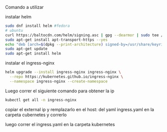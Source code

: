 Comando a utilizar


instalar helm

```bash
sudo dnf install helm #fedora
# ubuntu
curl https://baltocdn.com/helm/signing.asc | gpg --dearmor | sudo tee /usr/share/keyrings/helm.gpg > /dev/null
sudo apt-get install apt-transport-https --yes
echo "deb [arch=$(dpkg --print-architecture) signed-by=/usr/share/keyrings/helm.gpg] https://baltocdn.com/helm/stable/debian/ all main" | sudo tee /etc/apt/sources.list.d/helm-stable-debian.list
sudo apt-get update
sudo apt-get install helm
```

instalar el ingress-nginx

```bash
helm upgrade --install ingress-nginx ingress-nginx \
  --repo https://kubernetes.github.io/ingress-nginx \
  --namespace ingress-nginx --create-namespace
```


Luego correr el siguiente comando para obtener la ip
```bash
kubectl get all -n ingress-nginx
```

copiar el external ip y remplazarlo en el host: 
del yaml ingress.yaml en la carpeta cubernetes y correrlo


luego correr el ingress.yaml en la carpeta kubernetes
